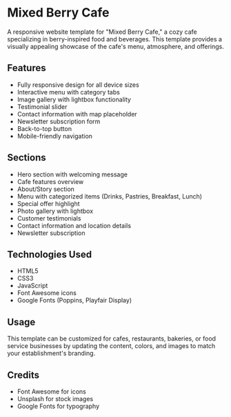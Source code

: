 # Mixed Berry Cafe

A responsive website template for "Mixed Berry Cafe," a cozy cafe specializing in berry-inspired food and beverages. This template provides a visually appealing showcase of the cafe's menu, atmosphere, and offerings.

## Features

- Fully responsive design for all device sizes
- Interactive menu with category tabs
- Image gallery with lightbox functionality
- Testimonial slider
- Contact information with map placeholder
- Newsletter subscription form
- Back-to-top button
- Mobile-friendly navigation

## Sections

- Hero section with welcoming message
- Cafe features overview
- About/Story section
- Menu with categorized items (Drinks, Pastries, Breakfast, Lunch)
- Special offer highlight
- Photo gallery with lightbox
- Customer testimonials
- Contact information and location details
- Newsletter subscription

## Technologies Used

- HTML5
- CSS3
- JavaScript
- Font Awesome icons
- Google Fonts (Poppins, Playfair Display)

## Usage

This template can be customized for cafes, restaurants, bakeries, or food service businesses by updating the content, colors, and images to match your establishment's branding.

## Credits

- Font Awesome for icons
- Unsplash for stock images
- Google Fonts for typography